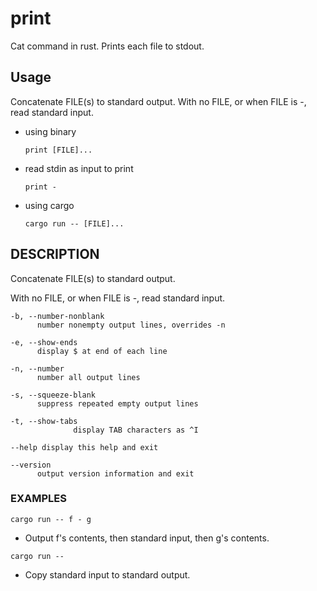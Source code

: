 # print
Cat command in rust. Prints each file to stdout.

## Usage
Concatenate FILE(s) to standard output.
With no FILE, or when FILE is -, read standard input.

- using binary
  ```
  print [FILE]...
  ```
- read stdin as input to print
  ```
  print -
  ```
- using cargo
  ```
  cargo run -- [FILE]...
  ```

## DESCRIPTION

Concatenate FILE(s) to standard output.

With no FILE, or when FILE is -, read standard input.

```
-b, --number-nonblank
      number nonempty output lines, overrides -n

-e, --show-ends
      display $ at end of each line

-n, --number
      number all output lines

-s, --squeeze-blank
      suppress repeated empty output lines

-t, --show-tabs
              display TAB characters as ^I

--help display this help and exit

--version
      output version information and exit

```

### EXAMPLES

`cargo run -- f - g`
* Output f's contents, then standard input, then g's contents.

`cargo run --` 
* Copy standard input to standard output.